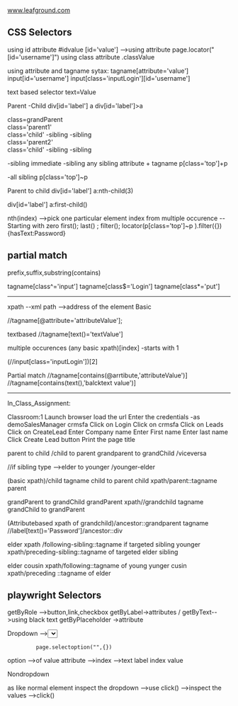 www.leafground.com

## CSS Selectors

using id attribute
#idvalue
[id='value'] -->using attribute
page.locator("[id='username']")
using class attribute
.classValue

using attribute and tagname
sytax:
tagname[attribute='value']
input[id='username']
input[class='inputLogin'][id='username']

text based selector
text=Value

Parent -Child
div[id='label'] a
div[id='label']>a

<div> class=grandParent
  <div> class='parent1'
    <div> class='child'
    <span></span>  -sibling
    <a> </a>  -sibling
    </div>
  </div>

  <div> class='parent2'
    <div> class='child'
    <span></span>  -sibling
    <a> </a>  -sibling
    </div>
  </div>
 </div>

-sibling
immediate -sibling
any sibling attribute + tagname
p[class='top']+p

-all sibling
p[class='top']~p

Parent to child
div[id='label'] a:nth-child(3)

div[id='label'] a:first-child()

nth(index) -->pick one particular element index from multiple occurence
--Starting with zero
first();
last() ;
filter();
locator(p[class='top']~p ).filter({})
{hasText:Password}

## partial match

prefix,suffix,substring(contains)

tagname[class^='input']
tagname[class$='Login']
tagname[class*='put']

---

xpath --xml path -->address of the element
Basic

//tagname[@attribute='attributeValue'];

textbased
//tagname[text()='textValue']

multiple occurences
(any basic xpath)[index] -starts with 1

(//input[class='inputLogin'])[2]

Partial match
//tagname[contains(@arrtibute,'attributeValue')]
//tagname[contains(text(),'balcktext value')]

---

In_Class_Assignment:

Classroom:1
Launch browser
load the url
Enter the credentials -as demoSalesManager crmsfa
Click on Login
Click on crmsfa
Click on Leads
Click on CreateLead
Enter Company name
Enter First name
Enter last name
Click Create Lead button
Print the page title

parent to child /child to parent
grandparent to grandChild /viceversa

//if sibling type -->elder to younger /younger-elder

(basic xpath)/child tagname
child to parent
child xpath/parent::tagname parent

grandParent to grandChild
grandParent xpath//grandchild tagname
grandChild to grandParent

(Attributebased xpath of grandchild)/ancestor::grandparent tagname
//label[text()='Password']/ancestor::div

elder xpath /following-sibling::tagname if targeted sibling
younger xpath/preceding-sibling::tagname of targeted elder sibling

elder cousin xpath/following::tagname of young
yunger cusin xpath/preceding ::tagname of elder

## playwright Selectors

getByRole -->button,link,checkbox
getByLabel->attributes /<label>
getByText-->using black text
getByPlaceholder ->attribute

Dropdown
--><select>
--><option>

             page.selectoption("",{})

option -->of value attribute
-->index
-->text
label
index
value

Nondropdown

 <div>
 <span>
   as like normal element
    inspect the dropdown -->use click() -->inspect the values -->click()

